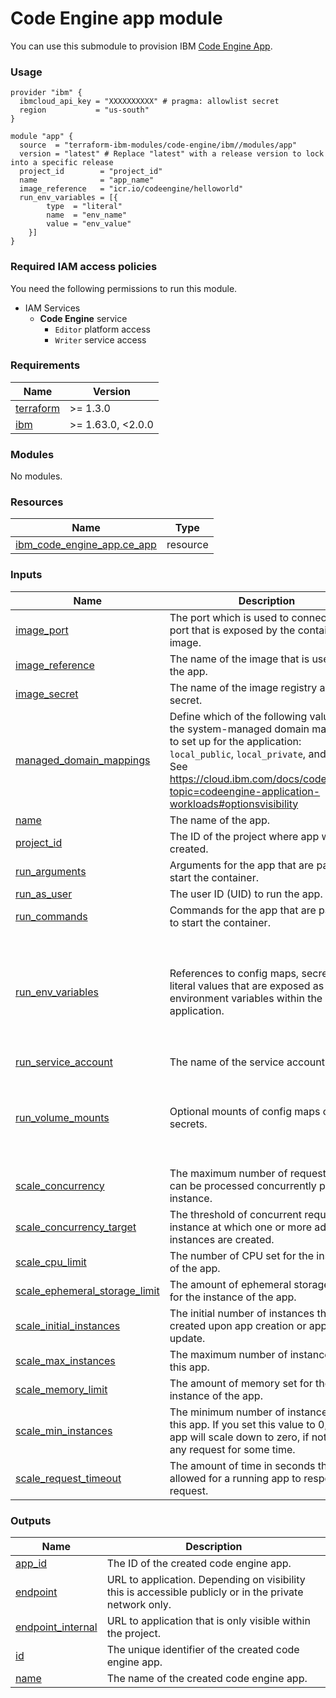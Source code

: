 # Code Engine app module

You can use this submodule to provision IBM [Code Engine App](https://cloud.ibm.com/docs/codeengine?topic=codeengine-getting-started).


### Usage
```hcl
provider "ibm" {
  ibmcloud_api_key = "XXXXXXXXXX" # pragma: allowlist secret
  region           = "us-south"
}

module "app" {
  source  = "terraform-ibm-modules/code-engine/ibm//modules/app"
  version = "latest" # Replace "latest" with a release version to lock into a specific release
  project_id        = "project_id"
  name              = "app_name"
  image_reference   = "icr.io/codeengine/helloworld"
  run_env_variables = [{
        type  = "literal"
        name  = "env_name"
        value = "env_value"
    }]
}
```

### Required IAM access policies

You need the following permissions to run this module.

- IAM Services
    - **Code Engine** service
        - `Editor` platform access
        - `Writer` service access

<!-- BEGINNING OF PRE-COMMIT-TERRAFORM DOCS HOOK -->
### Requirements

| Name | Version |
|------|---------|
| <a name="requirement_terraform"></a> [terraform](#requirement\_terraform) | >= 1.3.0 |
| <a name="requirement_ibm"></a> [ibm](#requirement\_ibm) | >= 1.63.0, <2.0.0 |

### Modules

No modules.

### Resources

| Name | Type |
|------|------|
| [ibm_code_engine_app.ce_app](https://registry.terraform.io/providers/ibm-cloud/ibm/latest/docs/resources/code_engine_app) | resource |

### Inputs

| Name | Description | Type | Default | Required |
|------|-------------|------|---------|:--------:|
| <a name="input_image_port"></a> [image\_port](#input\_image\_port) | The port which is used to connect to the port that is exposed by the container image. | `number` | `8080` | no |
| <a name="input_image_reference"></a> [image\_reference](#input\_image\_reference) | The name of the image that is used for the app. | `string` | n/a | yes |
| <a name="input_image_secret"></a> [image\_secret](#input\_image\_secret) | The name of the image registry access secret. | `string` | `null` | no |
| <a name="input_managed_domain_mappings"></a> [managed\_domain\_mappings](#input\_managed\_domain\_mappings) | Define which of the following values for the system-managed domain mappings to set up for the application: `local_public`, `local_private`, and `local`. See https://cloud.ibm.com/docs/codeengine?topic=codeengine-application-workloads#optionsvisibility | `string` | `null` | no |
| <a name="input_name"></a> [name](#input\_name) | The name of the app. | `string` | n/a | yes |
| <a name="input_project_id"></a> [project\_id](#input\_project\_id) | The ID of the project where app will be created. | `string` | n/a | yes |
| <a name="input_run_arguments"></a> [run\_arguments](#input\_run\_arguments) | Arguments for the app that are passed to start the container. | `list(string)` | `[]` | no |
| <a name="input_run_as_user"></a> [run\_as\_user](#input\_run\_as\_user) | The user ID (UID) to run the app. | `number` | `null` | no |
| <a name="input_run_commands"></a> [run\_commands](#input\_run\_commands) | Commands for the app that are passed to start the container. | `list(string)` | `[]` | no |
| <a name="input_run_env_variables"></a> [run\_env\_variables](#input\_run\_env\_variables) | References to config maps, secrets or a literal values that are exposed as environment variables within the running application. | <pre>list(object({<br/>    type      = optional(string)<br/>    name      = optional(string)<br/>    value     = optional(string)<br/>    prefix    = optional(string)<br/>    key       = optional(string)<br/>    reference = optional(string)<br/>  }))</pre> | `[]` | no |
| <a name="input_run_service_account"></a> [run\_service\_account](#input\_run\_service\_account) | The name of the service account. | `string` | `"default"` | no |
| <a name="input_run_volume_mounts"></a> [run\_volume\_mounts](#input\_run\_volume\_mounts) | Optional mounts of config maps or a secrets. | <pre>list(object({<br/>    mount_path = string<br/>    reference  = string<br/>    name       = optional(string)<br/>    type       = string<br/>  }))</pre> | `[]` | no |
| <a name="input_scale_concurrency"></a> [scale\_concurrency](#input\_scale\_concurrency) | The maximum number of requests that can be processed concurrently per instance. | `number` | `100` | no |
| <a name="input_scale_concurrency_target"></a> [scale\_concurrency\_target](#input\_scale\_concurrency\_target) | The threshold of concurrent requests per instance at which one or more additional instances are created. | `number` | `null` | no |
| <a name="input_scale_cpu_limit"></a> [scale\_cpu\_limit](#input\_scale\_cpu\_limit) | The number of CPU set for the instance of the app. | `string` | `"1"` | no |
| <a name="input_scale_ephemeral_storage_limit"></a> [scale\_ephemeral\_storage\_limit](#input\_scale\_ephemeral\_storage\_limit) | The amount of ephemeral storage to set for the instance of the app. | `string` | `"400M"` | no |
| <a name="input_scale_initial_instances"></a> [scale\_initial\_instances](#input\_scale\_initial\_instances) | The initial number of instances that are created upon app creation or app update. | `number` | `1` | no |
| <a name="input_scale_max_instances"></a> [scale\_max\_instances](#input\_scale\_max\_instances) | The maximum number of instances for this app. | `number` | `10` | no |
| <a name="input_scale_memory_limit"></a> [scale\_memory\_limit](#input\_scale\_memory\_limit) | The amount of memory set for the instance of the app. | `string` | `"4G"` | no |
| <a name="input_scale_min_instances"></a> [scale\_min\_instances](#input\_scale\_min\_instances) | The minimum number of instances for this app.  If you set this value to 0, the app will scale down to zero, if not hit by any request for some time. | `number` | `0` | no |
| <a name="input_scale_request_timeout"></a> [scale\_request\_timeout](#input\_scale\_request\_timeout) | The amount of time in seconds that is allowed for a running app to respond to a request. | `number` | `300` | no |

### Outputs

| Name | Description |
|------|-------------|
| <a name="output_app_id"></a> [app\_id](#output\_app\_id) | The ID of the created code engine app. |
| <a name="output_endpoint"></a> [endpoint](#output\_endpoint) | URL to application. Depending on visibility this is accessible publicly or in the private network only. |
| <a name="output_endpoint_internal"></a> [endpoint\_internal](#output\_endpoint\_internal) | URL to application that is only visible within the project. |
| <a name="output_id"></a> [id](#output\_id) | The unique identifier of the created code engine app. |
| <a name="output_name"></a> [name](#output\_name) | The name of the created code engine app. |
<!-- END OF PRE-COMMIT-TERRAFORM DOCS HOOK -->
